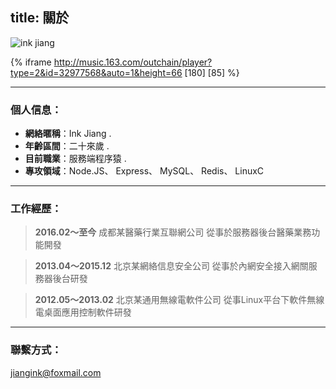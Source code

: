 title: 關於
---

![ink jiang](http://7u2pj1.com1.z0.glb.clouddn.com/About/Head.jpg)

{% iframe http://music.163.com/outchain/player?type=2&id=32977568&auto=1&height=66 [180] [85] %}

----

### 個人信息：

- **網絡暱稱**：Ink Jiang .
- **年齡區間**：二十來歲 .
- **目前職業**：服務端程序猿 .
- **專攻領域**：Node.JS、 Express、 MySQL、 Redis、 LinuxC

---- 

### 工作經歷：

> **2016.02～至今**
> 成都某醫藥行業互聯網公司
> 從事於服務器後台醫藥業務功能開發


> **2013.04～2015.12**
> 北京某網絡信息安全公司
> 從事於內網安全接入網關服務器後台研發


> **2012.05～2013.02**
> 北京某通用無線電軟件公司
> 從事Linux平台下軟件無線電桌面應用控制軟件研發


---- 

### 聯繫方式：

<jiangink@foxmail.com>

